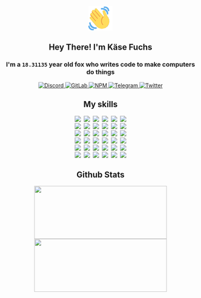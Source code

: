 <div><p align=center><img src=./resources/images/wave.gif width=64px height=64px></p><h2 align=center>Hey There! I'm Käse Fuchs</h2><h3 align=center>I'm a <code>18.31135</code> year old fox who writes code to make computers do things</h3><p align=center><a href=https://discord.com/users/507526681125322772><img alt=Discord src="https://img.shields.io/badge/Discord-5865F2?logo=discord&logoColor=white&style=flat-square#0cebd06cebc0f4c1691050f6c44282bb"> </a><a href=https://gitlab.com/kasefuchs><img alt=GitLab src="https://img.shields.io/badge/GitLab-330F63?logo=gitlab&logoColor=white&style=flat-square#0cebd06cebc0f4c1691050f6c44282bb"> </a><a href=https://npmjs.com/~kasefuchs><img alt=NPM src="https://img.shields.io/badge/NPM-CB3837?logo=npm&logoColor=white&style=flat-square#0cebd06cebc0f4c1691050f6c44282bb"> </a><a href=https://t.me/kasefuchs><img alt=Telegram src="https://img.shields.io/badge/Telegram-2CA5E0?logo=telegram&logoColor=white&style=flat-square#0cebd06cebc0f4c1691050f6c44282bb"> </a><a href=https://twitter.com/kasefuchs><img alt=Twitter src="https://img.shields.io/badge/Twitter-1DA1F2?logo=twitter&logoColor=white&style=flat-square#0cebd06cebc0f4c1691050f6c44282bb"></a></p><h2 align=center>My skills</h2><p align=center><a href=https://aws.amazon.com/ ><picture><source srcset="https://skillicons.dev/icons?i=aws&theme=dark#0cebd06cebc0f4c1691050f6c44282bb" media="(prefers-color-scheme: dark)"><source srcset="https://skillicons.dev/icons?i=aws&theme=light#0cebd06cebc0f4c1691050f6c44282bb" media="(prefers-color-scheme: light), (prefers-color-scheme: no-preference)"><img src="https://skillicons.dev/icons?i=aws&theme=light#0cebd06cebc0f4c1691050f6c44282bb"></picture></a>&nbsp;&nbsp;<a href=https://en.wikipedia.org/wiki/Bash_(Unix_shell)><picture><source srcset="https://skillicons.dev/icons?i=bash&theme=dark#0cebd06cebc0f4c1691050f6c44282bb" media="(prefers-color-scheme: dark)"><source srcset="https://skillicons.dev/icons?i=bash&theme=light#0cebd06cebc0f4c1691050f6c44282bb" media="(prefers-color-scheme: light), (prefers-color-scheme: no-preference)"><img src="https://skillicons.dev/icons?i=bash&theme=light#0cebd06cebc0f4c1691050f6c44282bb"></picture></a>&nbsp;&nbsp;<a href=https://discord.com/developers/docs><picture><source srcset="https://skillicons.dev/icons?i=bots&theme=dark#0cebd06cebc0f4c1691050f6c44282bb" media="(prefers-color-scheme: dark)"><source srcset="https://skillicons.dev/icons?i=bots&theme=light#0cebd06cebc0f4c1691050f6c44282bb" media="(prefers-color-scheme: light), (prefers-color-scheme: no-preference)"><img src="https://skillicons.dev/icons?i=bots&theme=light#0cebd06cebc0f4c1691050f6c44282bb"></picture></a>&nbsp;&nbsp;<a href=https://www.cloudflare.com/ ><picture><source srcset="https://skillicons.dev/icons?i=cloudflare&theme=dark#0cebd06cebc0f4c1691050f6c44282bb" media="(prefers-color-scheme: dark)"><source srcset="https://skillicons.dev/icons?i=cloudflare&theme=light#0cebd06cebc0f4c1691050f6c44282bb" media="(prefers-color-scheme: light), (prefers-color-scheme: no-preference)"><img src="https://skillicons.dev/icons?i=cloudflare&theme=light#0cebd06cebc0f4c1691050f6c44282bb"></picture></a>&nbsp;&nbsp;<a href=https://en.wikipedia.org/wiki/CSS><picture><source srcset="https://skillicons.dev/icons?i=css&theme=dark#0cebd06cebc0f4c1691050f6c44282bb" media="(prefers-color-scheme: dark)"><source srcset="https://skillicons.dev/icons?i=css&theme=light#0cebd06cebc0f4c1691050f6c44282bb" media="(prefers-color-scheme: light), (prefers-color-scheme: no-preference)"><img src="https://skillicons.dev/icons?i=css&theme=light#0cebd06cebc0f4c1691050f6c44282bb"></picture></a>&nbsp;&nbsp;<a href=https://www.docker.com/ ><picture><source srcset="https://skillicons.dev/icons?i=docker&theme=dark#0cebd06cebc0f4c1691050f6c44282bb" media="(prefers-color-scheme: dark)"><source srcset="https://skillicons.dev/icons?i=docker&theme=light#0cebd06cebc0f4c1691050f6c44282bb" media="(prefers-color-scheme: light), (prefers-color-scheme: no-preference)"><img src="https://skillicons.dev/icons?i=docker&theme=light#0cebd06cebc0f4c1691050f6c44282bb"></picture></a><br><a href=https://www.electronjs.org/ ><picture><source srcset="https://skillicons.dev/icons?i=electron&theme=dark#0cebd06cebc0f4c1691050f6c44282bb" media="(prefers-color-scheme: dark)"><source srcset="https://skillicons.dev/icons?i=electron&theme=light#0cebd06cebc0f4c1691050f6c44282bb" media="(prefers-color-scheme: light), (prefers-color-scheme: no-preference)"><img src="https://skillicons.dev/icons?i=electron&theme=light#0cebd06cebc0f4c1691050f6c44282bb"></picture></a>&nbsp;&nbsp;<a href=https://expressjs.com/ ><picture><source srcset="https://skillicons.dev/icons?i=express&theme=dark#0cebd06cebc0f4c1691050f6c44282bb" media="(prefers-color-scheme: dark)"><source srcset="https://skillicons.dev/icons?i=express&theme=light#0cebd06cebc0f4c1691050f6c44282bb" media="(prefers-color-scheme: light), (prefers-color-scheme: no-preference)"><img src="https://skillicons.dev/icons?i=express&theme=light#0cebd06cebc0f4c1691050f6c44282bb"></picture></a>&nbsp;&nbsp;<a href=https://www.figma.com/ ><picture><source srcset="https://skillicons.dev/icons?i=figma&theme=dark#0cebd06cebc0f4c1691050f6c44282bb" media="(prefers-color-scheme: dark)"><source srcset="https://skillicons.dev/icons?i=figma&theme=light#0cebd06cebc0f4c1691050f6c44282bb" media="(prefers-color-scheme: light), (prefers-color-scheme: no-preference)"><img src="https://skillicons.dev/icons?i=figma&theme=light#0cebd06cebc0f4c1691050f6c44282bb"></picture></a>&nbsp;&nbsp;<a href=https://firebase.google.com/ ><picture><source srcset="https://skillicons.dev/icons?i=firebase&theme=dark#0cebd06cebc0f4c1691050f6c44282bb" media="(prefers-color-scheme: dark)"><source srcset="https://skillicons.dev/icons?i=firebase&theme=light#0cebd06cebc0f4c1691050f6c44282bb" media="(prefers-color-scheme: light), (prefers-color-scheme: no-preference)"><img src="https://skillicons.dev/icons?i=firebase&theme=light#0cebd06cebc0f4c1691050f6c44282bb"></picture></a>&nbsp;&nbsp;<a href=https://flask.palletsprojects.com/ ><picture><source srcset="https://skillicons.dev/icons?i=flask&theme=dark#0cebd06cebc0f4c1691050f6c44282bb" media="(prefers-color-scheme: dark)"><source srcset="https://skillicons.dev/icons?i=flask&theme=light#0cebd06cebc0f4c1691050f6c44282bb" media="(prefers-color-scheme: light), (prefers-color-scheme: no-preference)"><img src="https://skillicons.dev/icons?i=flask&theme=light#0cebd06cebc0f4c1691050f6c44282bb"></picture></a>&nbsp;&nbsp;<a href=https://cloud.google.com/ ><picture><source srcset="https://skillicons.dev/icons?i=gcp&theme=dark#0cebd06cebc0f4c1691050f6c44282bb" media="(prefers-color-scheme: dark)"><source srcset="https://skillicons.dev/icons?i=gcp&theme=light#0cebd06cebc0f4c1691050f6c44282bb" media="(prefers-color-scheme: light), (prefers-color-scheme: no-preference)"><img src="https://skillicons.dev/icons?i=gcp&theme=light#0cebd06cebc0f4c1691050f6c44282bb"></picture></a><br><a href=https://git-scm.com/ ><picture><source srcset="https://skillicons.dev/icons?i=git&theme=dark#0cebd06cebc0f4c1691050f6c44282bb" media="(prefers-color-scheme: dark)"><source srcset="https://skillicons.dev/icons?i=git&theme=light#0cebd06cebc0f4c1691050f6c44282bb" media="(prefers-color-scheme: light), (prefers-color-scheme: no-preference)"><img src="https://skillicons.dev/icons?i=git&theme=light#0cebd06cebc0f4c1691050f6c44282bb"></picture></a>&nbsp;&nbsp;<a href=https://github.com/ ><picture><source srcset="https://skillicons.dev/icons?i=github&theme=dark#0cebd06cebc0f4c1691050f6c44282bb" media="(prefers-color-scheme: dark)"><source srcset="https://skillicons.dev/icons?i=github&theme=light#0cebd06cebc0f4c1691050f6c44282bb" media="(prefers-color-scheme: light), (prefers-color-scheme: no-preference)"><img src="https://skillicons.dev/icons?i=github&theme=light#0cebd06cebc0f4c1691050f6c44282bb"></picture></a>&nbsp;&nbsp;<a href=https://gitlab.com/ ><picture><source srcset="https://skillicons.dev/icons?i=gitlab&theme=dark#0cebd06cebc0f4c1691050f6c44282bb" media="(prefers-color-scheme: dark)"><source srcset="https://skillicons.dev/icons?i=gitlab&theme=light#0cebd06cebc0f4c1691050f6c44282bb" media="(prefers-color-scheme: light), (prefers-color-scheme: no-preference)"><img src="https://skillicons.dev/icons?i=gitlab&theme=light#0cebd06cebc0f4c1691050f6c44282bb"></picture></a>&nbsp;&nbsp;<a href=https://www.heroku.com/ ><picture><source srcset="https://skillicons.dev/icons?i=heroku&theme=dark#0cebd06cebc0f4c1691050f6c44282bb" media="(prefers-color-scheme: dark)"><source srcset="https://skillicons.dev/icons?i=heroku&theme=light#0cebd06cebc0f4c1691050f6c44282bb" media="(prefers-color-scheme: light), (prefers-color-scheme: no-preference)"><img src="https://skillicons.dev/icons?i=heroku&theme=light#0cebd06cebc0f4c1691050f6c44282bb"></picture></a>&nbsp;&nbsp;<a href=https://en.wikipedia.org/wiki/HTML><picture><source srcset="https://skillicons.dev/icons?i=html&theme=dark#0cebd06cebc0f4c1691050f6c44282bb" media="(prefers-color-scheme: dark)"><source srcset="https://skillicons.dev/icons?i=html&theme=light#0cebd06cebc0f4c1691050f6c44282bb" media="(prefers-color-scheme: light), (prefers-color-scheme: no-preference)"><img src="https://skillicons.dev/icons?i=html&theme=light#0cebd06cebc0f4c1691050f6c44282bb"></picture></a>&nbsp;&nbsp;<a href=https://en.wikipedia.org/wiki/JavaScript><picture><source srcset="https://skillicons.dev/icons?i=js&theme=dark#0cebd06cebc0f4c1691050f6c44282bb" media="(prefers-color-scheme: dark)"><source srcset="https://skillicons.dev/icons?i=js&theme=light#0cebd06cebc0f4c1691050f6c44282bb" media="(prefers-color-scheme: light), (prefers-color-scheme: no-preference)"><img src="https://skillicons.dev/icons?i=js&theme=light#0cebd06cebc0f4c1691050f6c44282bb"></picture></a><br><a href=https://en.wikipedia.org/wiki/Linux><picture><source srcset="https://skillicons.dev/icons?i=linux&theme=dark#0cebd06cebc0f4c1691050f6c44282bb" media="(prefers-color-scheme: dark)"><source srcset="https://skillicons.dev/icons?i=linux&theme=light#0cebd06cebc0f4c1691050f6c44282bb" media="(prefers-color-scheme: light), (prefers-color-scheme: no-preference)"><img src="https://skillicons.dev/icons?i=linux&theme=light#0cebd06cebc0f4c1691050f6c44282bb"></picture></a>&nbsp;&nbsp;<a href=https://mui.com/ ><picture><source srcset="https://skillicons.dev/icons?i=materialui&theme=dark#0cebd06cebc0f4c1691050f6c44282bb" media="(prefers-color-scheme: dark)"><source srcset="https://skillicons.dev/icons?i=materialui&theme=light#0cebd06cebc0f4c1691050f6c44282bb" media="(prefers-color-scheme: light), (prefers-color-scheme: no-preference)"><img src="https://skillicons.dev/icons?i=materialui&theme=light#0cebd06cebc0f4c1691050f6c44282bb"></picture></a>&nbsp;&nbsp;<a href=https://en.wikipedia.org/wiki/Markdown><picture><source srcset="https://skillicons.dev/icons?i=md&theme=dark#0cebd06cebc0f4c1691050f6c44282bb" media="(prefers-color-scheme: dark)"><source srcset="https://skillicons.dev/icons?i=md&theme=light#0cebd06cebc0f4c1691050f6c44282bb" media="(prefers-color-scheme: light), (prefers-color-scheme: no-preference)"><img src="https://skillicons.dev/icons?i=md&theme=light#0cebd06cebc0f4c1691050f6c44282bb"></picture></a>&nbsp;&nbsp;<a href=https://www.mongodb.com/ ><picture><source srcset="https://skillicons.dev/icons?i=mongodb&theme=dark#0cebd06cebc0f4c1691050f6c44282bb" media="(prefers-color-scheme: dark)"><source srcset="https://skillicons.dev/icons?i=mongodb&theme=light#0cebd06cebc0f4c1691050f6c44282bb" media="(prefers-color-scheme: light), (prefers-color-scheme: no-preference)"><img src="https://skillicons.dev/icons?i=mongodb&theme=light#0cebd06cebc0f4c1691050f6c44282bb"></picture></a>&nbsp;&nbsp;<a href=https://www.mysql.com/ ><picture><source srcset="https://skillicons.dev/icons?i=mysql&theme=dark#0cebd06cebc0f4c1691050f6c44282bb" media="(prefers-color-scheme: dark)"><source srcset="https://skillicons.dev/icons?i=mysql&theme=light#0cebd06cebc0f4c1691050f6c44282bb" media="(prefers-color-scheme: light), (prefers-color-scheme: no-preference)"><img src="https://skillicons.dev/icons?i=mysql&theme=light#0cebd06cebc0f4c1691050f6c44282bb"></picture></a>&nbsp;&nbsp;<a href=https://nextjs.org/ ><picture><source srcset="https://skillicons.dev/icons?i=nextjs&theme=dark#0cebd06cebc0f4c1691050f6c44282bb" media="(prefers-color-scheme: dark)"><source srcset="https://skillicons.dev/icons?i=nextjs&theme=light#0cebd06cebc0f4c1691050f6c44282bb" media="(prefers-color-scheme: light), (prefers-color-scheme: no-preference)"><img src="https://skillicons.dev/icons?i=nextjs&theme=light#0cebd06cebc0f4c1691050f6c44282bb"></picture></a><br><a href=https://nodejs.org/en/ ><picture><source srcset="https://skillicons.dev/icons?i=nodejs&theme=dark#0cebd06cebc0f4c1691050f6c44282bb" media="(prefers-color-scheme: dark)"><source srcset="https://skillicons.dev/icons?i=nodejs&theme=light#0cebd06cebc0f4c1691050f6c44282bb" media="(prefers-color-scheme: light), (prefers-color-scheme: no-preference)"><img src="https://skillicons.dev/icons?i=nodejs&theme=light#0cebd06cebc0f4c1691050f6c44282bb"></picture></a>&nbsp;&nbsp;<a href=https://www.postgresql.org/ ><picture><source srcset="https://skillicons.dev/icons?i=postgres&theme=dark#0cebd06cebc0f4c1691050f6c44282bb" media="(prefers-color-scheme: dark)"><source srcset="https://skillicons.dev/icons?i=postgres&theme=light#0cebd06cebc0f4c1691050f6c44282bb" media="(prefers-color-scheme: light), (prefers-color-scheme: no-preference)"><img src="https://skillicons.dev/icons?i=postgres&theme=light#0cebd06cebc0f4c1691050f6c44282bb"></picture></a>&nbsp;&nbsp;<a href=https://learn.microsoft.com/en-us/powershell/ ><picture><source srcset="https://skillicons.dev/icons?i=powershell&theme=dark#0cebd06cebc0f4c1691050f6c44282bb" media="(prefers-color-scheme: dark)"><source srcset="https://skillicons.dev/icons?i=powershell&theme=light#0cebd06cebc0f4c1691050f6c44282bb" media="(prefers-color-scheme: light), (prefers-color-scheme: no-preference)"><img src="https://skillicons.dev/icons?i=powershell&theme=light#0cebd06cebc0f4c1691050f6c44282bb"></picture></a>&nbsp;&nbsp;<a href=https://www.python.org/ ><picture><source srcset="https://skillicons.dev/icons?i=py&theme=dark#0cebd06cebc0f4c1691050f6c44282bb" media="(prefers-color-scheme: dark)"><source srcset="https://skillicons.dev/icons?i=py&theme=light#0cebd06cebc0f4c1691050f6c44282bb" media="(prefers-color-scheme: light), (prefers-color-scheme: no-preference)"><img src="https://skillicons.dev/icons?i=py&theme=light#0cebd06cebc0f4c1691050f6c44282bb"></picture></a>&nbsp;&nbsp;<a href=https://www.raspberrypi.org/ ><picture><source srcset="https://skillicons.dev/icons?i=raspberrypi&theme=dark#0cebd06cebc0f4c1691050f6c44282bb" media="(prefers-color-scheme: dark)"><source srcset="https://skillicons.dev/icons?i=raspberrypi&theme=light#0cebd06cebc0f4c1691050f6c44282bb" media="(prefers-color-scheme: light), (prefers-color-scheme: no-preference)"><img src="https://skillicons.dev/icons?i=raspberrypi&theme=light#0cebd06cebc0f4c1691050f6c44282bb"></picture></a>&nbsp;&nbsp;<a href=https://reactjs.org/ ><picture><source srcset="https://skillicons.dev/icons?i=react&theme=dark#0cebd06cebc0f4c1691050f6c44282bb" media="(prefers-color-scheme: dark)"><source srcset="https://skillicons.dev/icons?i=react&theme=light#0cebd06cebc0f4c1691050f6c44282bb" media="(prefers-color-scheme: light), (prefers-color-scheme: no-preference)"><img src="https://skillicons.dev/icons?i=react&theme=light#0cebd06cebc0f4c1691050f6c44282bb"></picture></a><br><a href=https://redux.js.org/ ><picture><source srcset="https://skillicons.dev/icons?i=redux&theme=dark#0cebd06cebc0f4c1691050f6c44282bb" media="(prefers-color-scheme: dark)"><source srcset="https://skillicons.dev/icons?i=redux&theme=light#0cebd06cebc0f4c1691050f6c44282bb" media="(prefers-color-scheme: light), (prefers-color-scheme: no-preference)"><img src="https://skillicons.dev/icons?i=redux&theme=light#0cebd06cebc0f4c1691050f6c44282bb"></picture></a>&nbsp;&nbsp;<a href=https://en.wikipedia.org/wiki/Regular_expression><picture><source srcset="https://skillicons.dev/icons?i=regex&theme=dark#0cebd06cebc0f4c1691050f6c44282bb" media="(prefers-color-scheme: dark)"><source srcset="https://skillicons.dev/icons?i=regex&theme=light#0cebd06cebc0f4c1691050f6c44282bb" media="(prefers-color-scheme: light), (prefers-color-scheme: no-preference)"><img src="https://skillicons.dev/icons?i=regex&theme=light#0cebd06cebc0f4c1691050f6c44282bb"></picture></a>&nbsp;&nbsp;<a href=https://en.wikipedia.org/wiki/Sass_(stylesheet_language)><picture><source srcset="https://skillicons.dev/icons?i=sass&theme=dark#0cebd06cebc0f4c1691050f6c44282bb" media="(prefers-color-scheme: dark)"><source srcset="https://skillicons.dev/icons?i=sass&theme=light#0cebd06cebc0f4c1691050f6c44282bb" media="(prefers-color-scheme: light), (prefers-color-scheme: no-preference)"><img src="https://skillicons.dev/icons?i=sass&theme=light#0cebd06cebc0f4c1691050f6c44282bb"></picture></a>&nbsp;&nbsp;<a href=https://www.typescriptlang.org/ ><picture><source srcset="https://skillicons.dev/icons?i=ts&theme=dark#0cebd06cebc0f4c1691050f6c44282bb" media="(prefers-color-scheme: dark)"><source srcset="https://skillicons.dev/icons?i=ts&theme=light#0cebd06cebc0f4c1691050f6c44282bb" media="(prefers-color-scheme: light), (prefers-color-scheme: no-preference)"><img src="https://skillicons.dev/icons?i=ts&theme=light#0cebd06cebc0f4c1691050f6c44282bb"></picture></a>&nbsp;&nbsp;<a href=https://unity.com/ ><picture><source srcset="https://skillicons.dev/icons?i=unity&theme=dark#0cebd06cebc0f4c1691050f6c44282bb" media="(prefers-color-scheme: dark)"><source srcset="https://skillicons.dev/icons?i=unity&theme=light#0cebd06cebc0f4c1691050f6c44282bb" media="(prefers-color-scheme: light), (prefers-color-scheme: no-preference)"><img src="https://skillicons.dev/icons?i=unity&theme=light#0cebd06cebc0f4c1691050f6c44282bb"></picture></a>&nbsp;&nbsp;<a href=https://workers.cloudflare.com/ ><picture><source srcset="https://skillicons.dev/icons?i=workers&theme=dark#0cebd06cebc0f4c1691050f6c44282bb" media="(prefers-color-scheme: dark)"><source srcset="https://skillicons.dev/icons?i=workers&theme=light#0cebd06cebc0f4c1691050f6c44282bb" media="(prefers-color-scheme: light), (prefers-color-scheme: no-preference)"><img src="https://skillicons.dev/icons?i=workers&theme=light#0cebd06cebc0f4c1691050f6c44282bb"></picture></a><br></p><h2 align=center>Github Stats</h2><p align=center><picture><source srcset="https://github-readme-stats-kasefuchs.vercel.app/api/?count_private=true&hide_border=true&hide_rank=true&line_height=20&hide_title=true&username=Kasefuchs&theme=dark#0cebd06cebc0f4c1691050f6c44282bb" media="(prefers-color-scheme: dark)"><source srcset="https://github-readme-stats-kasefuchs.vercel.app/api/?count_private=true&hide_border=true&hide_rank=true&line_height=20&hide_title=true&username=Kasefuchs&theme=light#0cebd06cebc0f4c1691050f6c44282bb" media="(prefers-color-scheme: light), (prefers-color-scheme: no-preference)"><img align=middle width=350 height=140 src="https://github-readme-stats-kasefuchs.vercel.app/api/?count_private=true&hide_border=true&hide_rank=true&line_height=20&hide_title=true&username=Kasefuchs&theme=light#0cebd06cebc0f4c1691050f6c44282bb"></picture><picture><source srcset="https://github-readme-stats-kasefuchs.vercel.app/api/top-langs/?count_private=true&hide_border=true&layout=compact&username=Kasefuchs&theme=dark#0cebd06cebc0f4c1691050f6c44282bb" media="(prefers-color-scheme: dark)"><source srcset="https://github-readme-stats-kasefuchs.vercel.app/api/top-langs/?count_private=true&hide_border=true&layout=compact&username=Kasefuchs&theme=light#0cebd06cebc0f4c1691050f6c44282bb" media="(prefers-color-scheme: light), (prefers-color-scheme: no-preference)"><img align=middle width=350 height=140 src="https://github-readme-stats-kasefuchs.vercel.app/api/top-langs/?count_private=true&hide_border=true&layout=compact&username=Kasefuchs&theme=light#0cebd06cebc0f4c1691050f6c44282bb"></picture></p><img src="https://hit.yhype.me/github/profile?user_id=64592097#0cebd06cebc0f4c1691050f6c44282bb" alt=""></div>